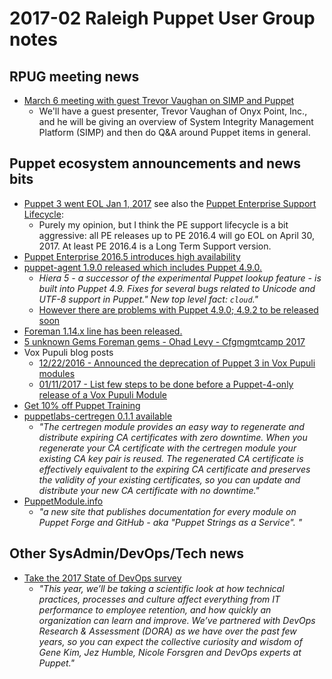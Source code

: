 # 2017-02 Raleigh Puppet User Group notes
## RPUG meeting news
+ [March 6 meeting with guest Trevor Vaughan on SIMP and Puppet](https://www.meetup.com/Raleigh-Puppet-User-Group/events/237050632/)
  -  We'll have a guest presenter, Trevor Vaughan of Onyx Point, Inc., and he will be giving an overview of System Integrity Management Platform (SIMP) and then do Q&A around Puppet items in general.

## Puppet ecosystem announcements and news bits
+ [Puppet 3 went EOL Jan 1, 2017](https://groups.google.com/forum/#!topic/puppet-announce/tSe_4KTS7t0) see also the [Puppet Enterprise Support Lifecycle](https://puppet.com/misc/puppet-enterprise-lifecycle):
  - Purely my opinion, but I think the PE support lifecycle is a bit aggressive: all PE releases up to PE 2016.4  will go EOL on April 30, 2017. At least PE 2016.4 is a Long Term Support version.
+ [Puppet Enterprise 2016.5 introduces high availability](https://groups.google.com/d/msg/puppet-announce/JpqXSO1p1Zw/htB9NJxLBQAJ)
+ [puppet-agent 1.9.0 released which includes Puppet 4.9.0.](https://groups.google.com/d/msg/puppet-announce/A0PrJJNylz4/XgL6mH7rDAAJ)
  - *Hiera 5 - a successor of the experimental Puppet lookup feature - is built into Puppet 4.9. Fixes for several bugs related to Unicode and UTF-8 support in Puppet." New top level fact: `cloud`."*
  - [However there are problems with Puppet 4.9.0; 4.9.2 to be released soon](https://groups.google.com/d/msg/puppet-users/H9xRUjkl2ZI/WdJ_NpwfDgAJ)
+ [Foreman 1.14.x line has been released.](https://theforeman.org/manuals/1.14/index.html#Releasenotesfor1.14)
+ [5 unknown Gems Foreman gems - Ohad Levy - Cfgmgmtcamp 2017](http://redhat.slides.com/olevy/foreman-hidden-gems-cfgmgmtcamp2017?token=EpFZb7yH#/)
+ Vox Pupuli blog posts
  - [12/22/2016 - Announced the deprecation of Puppet 3 in Vox Pupuli modules](https://voxpupuli.org/blog/2016/12/22/putting-down-puppet-3/)
  - [01/11/2017 - List few steps to be done before a Puppet-4-only release of a Vox Pupuli Module](https://voxpupuli.org/blog/2017/01/11/migrating-to-puppet4/)
+ [Get 10% off Puppet Training](https://groups.google.com/forum/#!topic/puppet-announce/N64SQa6JInI)
+ [puppetlabs-certregen 0.1.1 available](https://github.com/puppetlabs/puppetlabs-certregen)
  - *"The certregen module provides an easy way to regenerate and distribute expiring CA certificates with zero downtime. When you regenerate your CA certificate with the certregen module your existing CA key pair is reused. The regenerated CA certificate is effectively equivalent to the expiring CA certificate and preserves the validity of your existing certificates, so you can update and distribute your new CA certificate with no downtime."*
+ [PuppetModule.info](http://www.puppetmodule.info/)
  - *"a new site that publishes documentation for every module on Puppet Forge and GitHub - aka "Puppet Strings as a Service". "*


## Other SysAdmin/DevOps/Tech news
+ [Take the 2017 State of DevOps survey](https://devops-survey.com/index.php)
  - *"This year, we’ll be taking a scientific look at how technical practices, processes and culture affect everything from IT performance to employee retention, and how quickly an organization can learn and improve. We’ve partnered with DevOps Research & Assessment (DORA) as we have over the past few years, so you can expect the collective curiosity and wisdom of Gene Kim, Jez Humble, Nicole Forsgren and DevOps experts at Puppet."*

